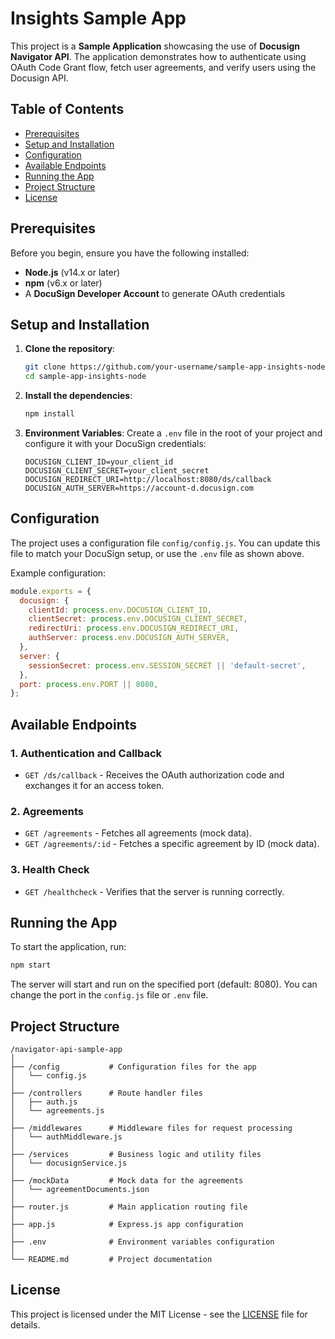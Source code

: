 
# Insights Sample App

This project is a **Sample Application** showcasing the use of **Docusign Navigator API**. The application demonstrates how to authenticate using OAuth Code Grant flow, fetch user agreements, and verify users using the Docusign API.

## Table of Contents
- [Prerequisites](#prerequisites)
- [Setup and Installation](#setup-and-installation)
- [Configuration](#configuration)
- [Available Endpoints](#available-endpoints)
- [Running the App](#running-the-app)
- [Project Structure](#project-structure)
- [License](#license)

## Prerequisites

Before you begin, ensure you have the following installed:
- **Node.js** (v14.x or later)
- **npm** (v6.x or later)
- A **DocuSign Developer Account** to generate OAuth credentials

## Setup and Installation

1. **Clone the repository**:

   ```bash
   git clone https://github.com/your-username/sample-app-insights-node.git
   cd sample-app-insights-node
   ```

2. **Install the dependencies**:

   ```bash
   npm install
   ```

3. **Environment Variables**: Create a `.env` file in the root of your project and configure it with your DocuSign credentials:

   ```
   DOCUSIGN_CLIENT_ID=your_client_id
   DOCUSIGN_CLIENT_SECRET=your_client_secret
   DOCUSIGN_REDIRECT_URI=http://localhost:8080/ds/callback
   DOCUSIGN_AUTH_SERVER=https://account-d.docusign.com
   ```

## Configuration

The project uses a configuration file `config/config.js`. You can update this file to match your DocuSign setup, or use the `.env` file as shown above.

Example configuration:

```javascript
module.exports = {
  docusign: {
    clientId: process.env.DOCUSIGN_CLIENT_ID,
    clientSecret: process.env.DOCUSIGN_CLIENT_SECRET,
    redirectUri: process.env.DOCUSIGN_REDIRECT_URI,
    authServer: process.env.DOCUSIGN_AUTH_SERVER,
  },
  server: {
    sessionSecret: process.env.SESSION_SECRET || 'default-secret',
  },
  port: process.env.PORT || 8080,
};
```

## Available Endpoints

### 1. **Authentication and Callback**
- `GET /ds/callback` - Receives the OAuth authorization code and exchanges it for an access token.

### 2. **Agreements**
- `GET /agreements` - Fetches all agreements (mock data).
- `GET /agreements/:id` - Fetches a specific agreement by ID (mock data).

### 3. **Health Check**
- `GET /healthcheck` - Verifies that the server is running correctly.

## Running the App

To start the application, run:

```bash
npm start
```

The server will start and run on the specified port (default: 8080). You can change the port in the `config.js` file or `.env` file.

## Project Structure

```
/navigator-api-sample-app
│
├── /config           # Configuration files for the app
│   └── config.js
│
├── /controllers      # Route handler files
│   ├── auth.js
│   └── agreements.js
│
├── /middlewares      # Middleware files for request processing
│   └── authMiddleware.js
│
├── /services         # Business logic and utility files
│   └── docusignService.js
│
├── /mockData         # Mock data for the agreements
│   └── agreementDocuments.json
│
├── router.js         # Main application routing file
│
├── app.js            # Express.js app configuration
│
├── .env              # Environment variables configuration
│
└── README.md         # Project documentation
```

## License

This project is licensed under the MIT License - see the [LICENSE](LICENSE) file for details.
